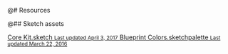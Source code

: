 @# Resources

@## Sketch assets

<a class="blueprint-resource @ns-card @ns-interactive" href="https://github.com/palantir/blueprint/tree/develop/resources/sketch/Core%20Kit.sketch" target="_blank">
    <span>Core Kit.sketch</span>
    <small>Last updated April 3, 2017</small>
</a>
<a class="blueprint-resource @ns-card @ns-interactive" href="https://github.com/palantir/blueprint/tree/develop/resources/sketch/Blueprint%20Colors.sketchpalette" target="_blank">
    <span>Blueprint Colors.sketchpalette</span>
    <small>Last updated March 22, 2016</small>
</a>

